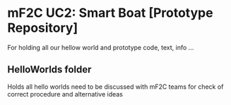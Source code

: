 # mF2C UC2: Smart Boat [Prototype Repository]

For holding all our hellow world and prototype code, text, info ...

## HelloWorlds folder

Holds all hello worlds need to be discussed with mF2C teams for check of correct procedure and alternative ideas